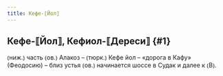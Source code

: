 ```yaml
---
title: Кефе-⟦Йол⟧
---
```

## Кефе-⟦Йол⟧, Кефиол-⟦Дереси⟧ {#1}

⦅ниж.⦆ часть ⦅ов.⦆ Алакоз – ⦅тюрк.⦆ Кефе йол – «дорога в Кафу» (Феодосию) – близ устья ⦅ов.⦆ начинается шоссе в Судак и далее к ⦅В⦆.
